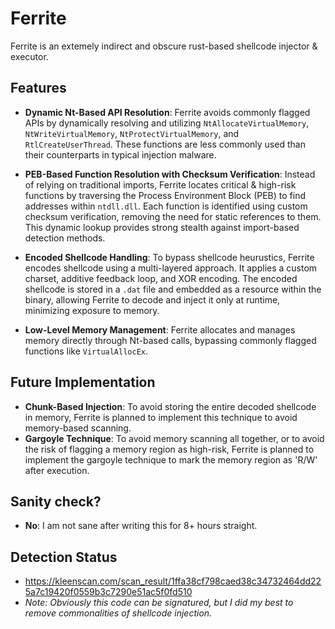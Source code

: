 # Ferrite
Ferrite is an extemely indirect and obscure rust-based shellcode injector &amp; executor.

## Features

- **Dynamic Nt-Based API Resolution**: Ferrite avoids commonly flagged APIs by dynamically resolving and utilizing `NtAllocateVirtualMemory`, `NtWriteVirtualMemory`, `NtProtectVirtualMemory`, and `RtlCreateUserThread`. These functions are less commonly used than their counterparts in typical injection malware.

- **PEB-Based Function Resolution with Checksum Verification**: Instead of relying on traditional imports, Ferrite locates critical & high-risk functions by traversing the Process Environment Block (PEB) to find addresses within `ntdll.dll`. Each function is identified using custom checksum verification, removing the need for static references to them. This dynamic lookup provides strong stealth against import-based detection methods.

- **Encoded Shellcode Handling**: To bypass shellcode heurustics, Ferrite encodes shellcode using a multi-layered approach. It applies a custom charset, additive feedback loop, and XOR encoding. The encoded shellcode is stored in a `.dat` file and embedded as a resource within the binary, allowing Ferrite to decode and inject it only at runtime, minimizing exposure to memory.

- **Low-Level Memory Management**: Ferrite allocates and manages memory directly through Nt-based calls, bypassing commonly flagged functions like `VirtualAllocEx`.

## Future Implementation

- **Chunk-Based Injection**: To avoid storing the entire decoded shellcode in memory, Ferrite is planned to implement this technique to avoid memory-based scanning.
- **Gargoyle Technique**: To avoid memory scanning all together, or to avoid the risk of flagging a memory region as high-risk, Ferrite is planned to implement the gargoyle technique to mark the memory region as 'R/W' after execution.


 ## Sanity check?
 - **No**: I am not sane after writing this for 8+ hours straight.


## Detection Status
- https://kleenscan.com/scan_result/1ffa38cf798caed38c34732464dd225a7c19420f0559b3c7290e51ac5f0fd510
- *Note: Obviously this code can be signatured, but I did my best to remove commonalities of shellcode injection.*
